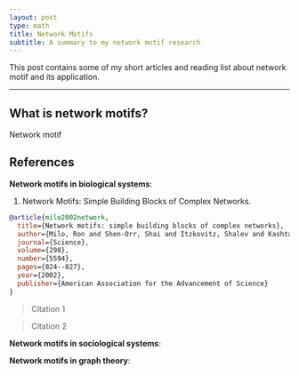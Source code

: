```yaml
---
layout: post
type: math
title: Network Motifs
subtitle: A summary to my network motif research
---
```


This post contains some of my short articles and reading list about network motif
and its application.

---

## What is network motifs?

Network motif 

## References

**Network motifs in biological systems**:

1. Network Motifs: Simple Building Blocks of Complex Networks.
```bibtex
@article{milo2002network,
  title={Network motifs: simple building blocks of complex networks},
  author={Milo, Ron and Shen-Orr, Shai and Itzkovitz, Shalev and Kashtan, Nadav and Chklovskii, Dmitri and Alon, Uri},
  journal={Science},
  volume={298},
  number={5594},
  pages={824--827},
  year={2002},
  publisher={American Association for the Advancement of Science}
}
```

> Citation 1

> Citation 2

**Network motifs in sociological systems**:

**Network motifs in graph theory**:

